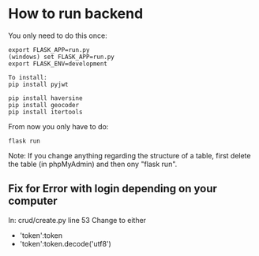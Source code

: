 # How to run backend

You only need to do this once:

    export FLASK_APP=run.py
    (windows) set FLASK_APP=run.py
    export FLASK_ENV=development

    To install:
    pip install pyjwt

    pip install haversine
    pip install geocoder
    pip install itertools



From now you only have to do:

    flask run

Note: If you change anything regarding the structure of a table, first delete the table (in phpMyAdmin) and then ony "flask run".

## Fix for Error with login depending on your computer
In: crud/create.py line 53
Change to either 
- 'token':token
- 'token':token.decode('utf8') 